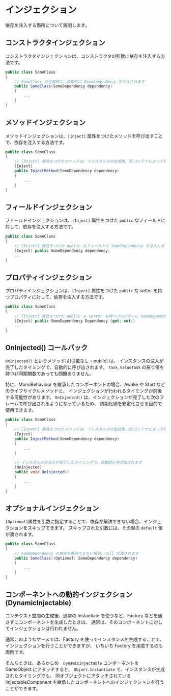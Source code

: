 # インジェクション

依存を注入する箇所について説明します。

## コンストラクタインジェクション

コンストラクタインジェクションは、コンストラクタの引数に依存を注入する方法です。

```C#
public class SomeClass
{
    // SomeClass の生成時に、自動的に SomeDependency が注入されます
    public SomeClass(SomeDependency dependency)
    {
        ...
    }
}
```

## メソッドインジェクション

メソッドインジェクションは、```[Inject]``` 属性をつけたメソッドを呼び出すことで、依存を注入する方法です。

```C#
public class SomeClass
{
    // [Inject] 属性をつけたメソッドは、インスタンスの生成後、DIコンテナによって呼び出され　SomeDependency を引数に渡します
    [Inject]
    public InjectMethod(SomeDependency dependency)
    {
        ...
    }
}
```

## フィールドインジェクション

フィールドインジェクションは、```[Inject]``` 属性をつけた ```public``` なフィールドに対して、依存を注入する方法です。

```C#
public class SomeClass
{
    // [Inject] 属性をつけた public なフィールドに SomeDependency を注入します
    [Inject] public SomeDependency dependency;
    ...
}
```

## プロパティインジェクション

プロパティインジェクションは、```[Inject]``` 属性をつけた ```public``` な setter を持つプロパティに対して、依存を注入する方法です。

```C#
public class SomeClass
{
    // [Inject] 属性をつけた public な setter を持つプロパティに SomeDependency を注入します
    [Inject] public SomeDependency Dependency {get; set;}
    ...
}
```

## OnInjected() コールバック


```OnInjected()``` というメソッドは(引数なし・public) は、
インスタンスの注入が完了したタイミングで、自動的に呼び出されます。
```Task```, ```ValueTask``` の戻り値を持つ非同期関数であっても問題ありません。

特に、MonoBehaviour を継承したコンポーネントの場合、Awake や Start などのライフサイクルメソッドと、
インジェクションが行われるタイミングが前後する可能性があります。
```OnInjected()``` は、インジェクションが完了した次のフレームで呼び出されるようになっているため、
初期化順を安定化させる目的で使用できます。

```C#
public class SomeClass
{
    // [Inject] 属性をつけたメソッドは、インスタンスの生成後、DIコンテナによって呼び出され　SomeDependency を引数に渡します
    [Inject]
    public InjectMethod(SomeDependency dependency)
    {
        ...
    }
    
    // インスタンスの注入が完了したタイミングで、自動的に呼び出されます
    [OnInjected]
    public void OnInjected()
    {
        ...
    }
}
```

## オプショナルインジェクション

```[Optional]```属性を引数に指定することで、依存が解決できない場合、インジェクションをスキップできます。
スキップされた引数には、その型の ```default``` 値が渡されます。

```C#
public class SomeClass
{
    // SomeDependency の依存を解決できない場合、null が渡されます
    public SomeClass([Optional] SomeDependency dependency)
    {
        ...
    }
}
```

## コンポーネントへの動的インジェクション (DynamicInjectable)

コンテクスト空間の生成後、通常の Instantiate を使うなど、Factory などを通さずにコンポーネントを生成したときは、
通常は、そのコンポーネントに対してインジェクションは行われません。

通常このようなケースでは、Factory を使ってインスタンスを生成することで、インジェクションを行うことができますが、
いちいち Factory を用意するのも面倒です。

そんなときは、あらかじめ　```DynamicInjectable``` コンポーネントを GameObject にアタッチすると、
```Object.Instantiate``` で、インスタンスが生成されたタイミングでも、 同オブジェクトにアタッチされている
IInjectableComponent を継承したコンポーネントへのインジェクションを行うことができます。

